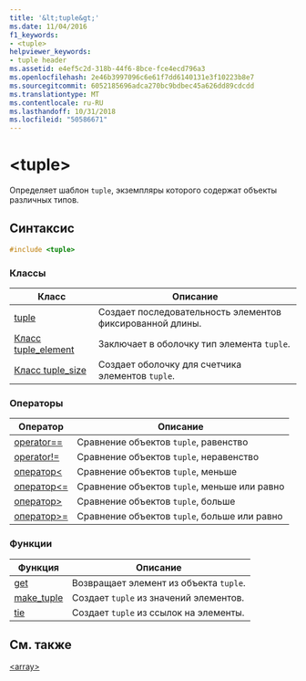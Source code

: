 ```yaml
---
title: '&lt;tuple&gt;'
ms.date: 11/04/2016
f1_keywords:
- <tuple>
helpviewer_keywords:
- tuple header
ms.assetid: e4ef5c2d-318b-44f6-8bce-fce4ecd796a3
ms.openlocfilehash: 2e46b3997096c6e61f7dd6140131e3f10223b8e7
ms.sourcegitcommit: 6052185696adca270bc9bdbec45a626dd89cdcdd
ms.translationtype: MT
ms.contentlocale: ru-RU
ms.lasthandoff: 10/31/2018
ms.locfileid: "50586671"
---
```

# <a name="lttuplegt"></a>&lt;tuple&gt;

Определяет шаблон `tuple`, экземпляры которого содержат объекты различных типов.

## <a name="syntax"></a>Синтаксис

```cpp
#include <tuple>
```

### <a name="classes"></a>Классы

|Класс|Описание|
|-|-|
|[tuple](../standard-library/tuple-class.md)|Создает последовательность элементов фиксированной длины.|
|[Класс tuple_element](../standard-library/tuple-element-class-tuple.md)|Заключает в оболочку тип элемента `tuple`.|
|[Класс tuple_size](../standard-library/tuple-size-class-tuple.md)|Создает оболочку для счетчика элементов `tuple`.|

### <a name="operators"></a>Операторы

|Оператор|Описание|
|-|-|
|[operator==](../standard-library/tuple-operators.md#op_eq_eq)|Сравнение объектов `tuple`, равенство|
|[operator!=](../standard-library/tuple-operators.md#op_neq)|Сравнение объектов `tuple`, неравенство|
|[оператор<](../standard-library/tuple-operators.md#op_lt)|Сравнение объектов `tuple`, меньше|
|[оператор<=](../standard-library/tuple-operators.md#op_lt_eq)|Сравнение объектов `tuple`, меньше или равно|
|[оператор>](../standard-library/tuple-operators.md#op_gt)|Сравнение объектов `tuple`, больше|
|[оператор>=](../standard-library/tuple-operators.md#op_gt_eq)|Сравнение объектов `tuple`, больше или равно|

### <a name="functions"></a>Функции

|Функция|Описание|
|-|-|
|[get](../standard-library/tuple-functions.md#get)|Возвращает элемент из объекта `tuple`.|
|[make_tuple](../standard-library/tuple-functions.md#make_tuple)|Создает `tuple` из значений элементов.|
|[tie](../standard-library/tuple-functions.md#tie)|Создает `tuple` из ссылок на элементы.|

## <a name="see-also"></a>См. также

[\<array>](../standard-library/array.md)<br/>
